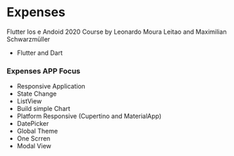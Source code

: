# Expenses

Flutter Ios e Andoid 2020 Course by Leonardo Moura Leitao and Maximilian Schwarzmüller

- Flutter and Dart

### Expenses APP Focus
  - Responsive Application
  - State Change
  - ListView
  - Build simple Chart
  - Platform Responsive (Cupertino and MaterialApp)
  - DatePicker
  - Global Theme
  - One Scrren
  - Modal View



